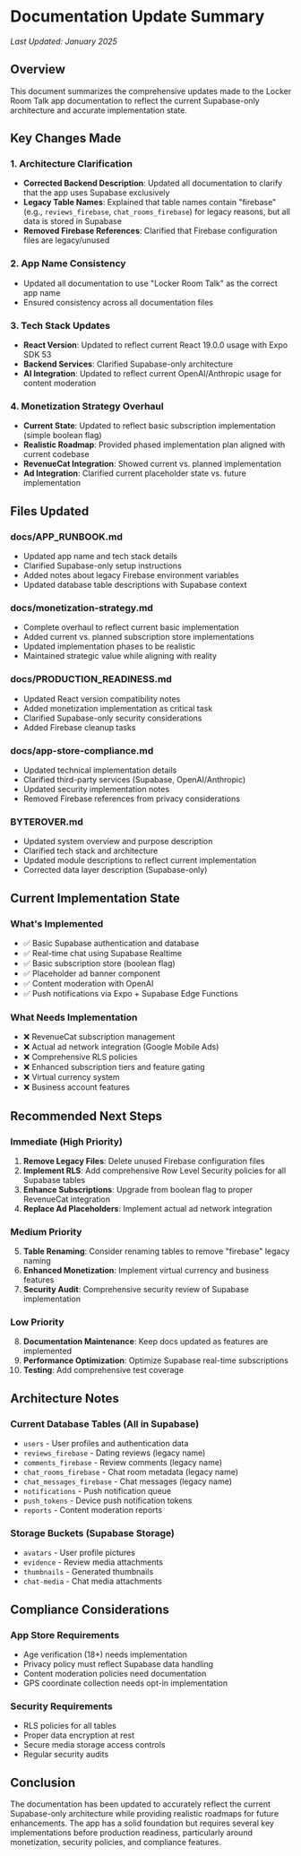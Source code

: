 # Documentation Update Summary

*Last Updated: January 2025*

## Overview

This document summarizes the comprehensive updates made to the Locker Room Talk app documentation to reflect the current Supabase-only architecture and accurate implementation state.

## Key Changes Made

### 1. Architecture Clarification
- **Corrected Backend Description**: Updated all documentation to clarify that the app uses Supabase exclusively
- **Legacy Table Names**: Explained that table names contain "firebase" (e.g., `reviews_firebase`, `chat_rooms_firebase`) for legacy reasons, but all data is stored in Supabase
- **Removed Firebase References**: Clarified that Firebase configuration files are legacy/unused

### 2. App Name Consistency
- Updated all documentation to use "Locker Room Talk" as the correct app name
- Ensured consistency across all documentation files

### 3. Tech Stack Updates
- **React Version**: Updated to reflect current React 19.0.0 usage with Expo SDK 53
- **Backend Services**: Clarified Supabase-only architecture
- **AI Integration**: Updated to reflect current OpenAI/Anthropic usage for content moderation

### 4. Monetization Strategy Overhaul
- **Current State**: Updated to reflect basic subscription implementation (simple boolean flag)
- **Realistic Roadmap**: Provided phased implementation plan aligned with current codebase
- **RevenueCat Integration**: Showed current vs. planned implementation
- **Ad Integration**: Clarified current placeholder state vs. future implementation

## Files Updated

### docs/APP_RUNBOOK.md
- Updated app name and tech stack details
- Clarified Supabase-only setup instructions
- Added notes about legacy Firebase environment variables
- Updated database table descriptions with Supabase context

### docs/monetization-strategy.md
- Complete overhaul to reflect current basic implementation
- Added current vs. planned subscription store implementations
- Updated implementation phases to be realistic
- Maintained strategic value while aligning with reality

### docs/PRODUCTION_READINESS.md
- Updated React version compatibility notes
- Added monetization implementation as critical task
- Clarified Supabase-only security considerations
- Added Firebase cleanup tasks

### docs/app-store-compliance.md
- Updated technical implementation details
- Clarified third-party services (Supabase, OpenAI/Anthropic)
- Updated security implementation notes
- Removed Firebase references from privacy considerations

### BYTEROVER.md
- Updated system overview and purpose description
- Clarified tech stack and architecture
- Updated module descriptions to reflect current implementation
- Corrected data layer description (Supabase-only)

## Current Implementation State

### What's Implemented
- ✅ Basic Supabase authentication and database
- ✅ Real-time chat using Supabase Realtime
- ✅ Basic subscription store (boolean flag)
- ✅ Placeholder ad banner component
- ✅ Content moderation with OpenAI
- ✅ Push notifications via Expo + Supabase Edge Functions

### What Needs Implementation
- ❌ RevenueCat subscription management
- ❌ Actual ad network integration (Google Mobile Ads)
- ❌ Comprehensive RLS policies
- ❌ Enhanced subscription tiers and feature gating
- ❌ Virtual currency system
- ❌ Business account features

## Recommended Next Steps

### Immediate (High Priority)
1. **Remove Legacy Files**: Delete unused Firebase configuration files
2. **Implement RLS**: Add comprehensive Row Level Security policies for all Supabase tables
3. **Enhance Subscriptions**: Upgrade from boolean flag to proper RevenueCat integration
4. **Replace Ad Placeholders**: Implement actual ad network integration

### Medium Priority
5. **Table Renaming**: Consider renaming tables to remove "firebase" legacy naming
6. **Enhanced Monetization**: Implement virtual currency and business features
7. **Security Audit**: Comprehensive security review of Supabase implementation

### Low Priority
8. **Documentation Maintenance**: Keep docs updated as features are implemented
9. **Performance Optimization**: Optimize Supabase real-time subscriptions
10. **Testing**: Add comprehensive test coverage

## Architecture Notes

### Current Database Tables (All in Supabase)
- `users` - User profiles and authentication data
- `reviews_firebase` - Dating reviews (legacy name)
- `comments_firebase` - Review comments (legacy name)
- `chat_rooms_firebase` - Chat room metadata (legacy name)
- `chat_messages_firebase` - Chat messages (legacy name)
- `notifications` - Push notification queue
- `push_tokens` - Device push notification tokens
- `reports` - Content moderation reports

### Storage Buckets (Supabase Storage)
- `avatars` - User profile pictures
- `evidence` - Review media attachments
- `thumbnails` - Generated thumbnails
- `chat-media` - Chat media attachments

## Compliance Considerations

### App Store Requirements
- Age verification (18+) needs implementation
- Privacy policy must reflect Supabase data handling
- Content moderation policies need documentation
- GPS coordinate collection needs opt-in implementation

### Security Requirements
- RLS policies for all tables
- Proper data encryption at rest
- Secure media storage access controls
- Regular security audits

## Conclusion

The documentation has been updated to accurately reflect the current Supabase-only architecture while providing realistic roadmaps for future enhancements. The app has a solid foundation but requires several key implementations before production readiness, particularly around monetization, security policies, and compliance features.
